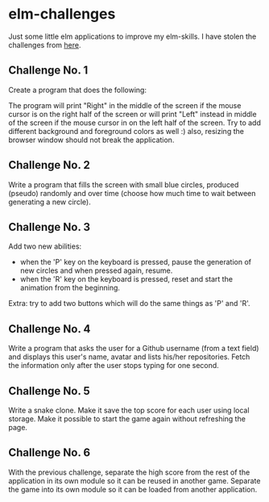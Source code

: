 # elm-challenges

Just some little elm applications to improve my elm-skills. I have stolen the
challenges from [here](https://github.com/pdamoc/elmChallenges).

## Challenge No. 1

Create a program that does the following:

The program will print "Right" in the middle of the screen if the mouse cursor
is on the right half of the screen or will print "Left" instead in middle of the
screen if the mouse cursor in on the left half of the screen. Try to add
different background and foreground colors as well :) also, resizing the browser
window should not break the application.

## Challenge No. 2

Write a program that fills the screen with small blue circles, produced (pseudo)
randomly and over time (choose how much time to wait between generating a new
circle).

## Challenge No. 3

Add two new abilities:

- when the 'P' key on the keyboard is pressed, pause the generation of new
  circles and when pressed again, resume.
- when the 'R' key on the keyboard is pressed, reset and start the animation
  from the beginning.

Extra: try to add two buttons which will do the same things as 'P' and 'R'.

## Challenge No. 4

Write a program that asks the user for a Github username (from a text field) and
displays this user's name, avatar and lists his/her repositories. Fetch the
information only after the user stops typing for one second.

## Challenge No. 5

Write a snake clone. Make it save the top score for each user using local
storage. Make it possible to start the game again without refreshing the page.

## Challenge No. 6

With the previous challenge, separate the high score from the rest of the
application in its own module so it can be reused in another game. Separate the
game into its own module so it can be loaded from another application.
